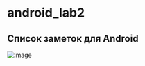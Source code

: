 # android_lab2

## Список заметок для Android

![image](https://github.com/SeGo7/android_lab2/assets/90086457/3455114c-bbdf-4226-8bd7-4b9b6a37e7aa)
